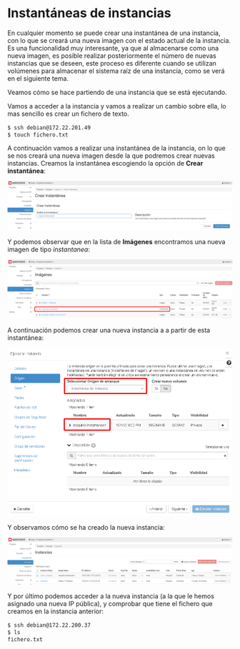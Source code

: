 # Instantáneas de instancias

En cualquier momento se puede crear una instantánea de una instancia, con lo que se creará una nueva imagen con el estado actual de la instancia. Es una funcionalidad muy interesante, ya que al almacenarse como una nueva imagen, es posible realizar posteriormente el número de nuevas instancias que se deseen, este proceso es diferente cuando se utilizan volúmenes para almacenar el sistema raíz de una instancia, como se verá en el siguiente tema.

Veamos cómo se hace partiendo de una instancia que se está ejecutando.

Vamos a acceder a la instancia y vamos a realizar un cambio sobre ella, lo mas sencillo es crear un fichero de texto.

```
$ ssh debian@172.22.201.49
$ touch fichero.txt
```
A continuación vamos a realizar una instantánea de la instancia, on lo que se nos creará una nueva imagen desde la que podremos crear nuevas instancias. Creamos la instantánea escogiendo la opción de **Crear instantánea**:

![snapshot](img/instantanea1.png)

Y podemos observar que en la lista de **Imágenes** encontramos una nueva imagen de tipo *instantanea*:

![snapshot](img/instantanea2.png)

A continuación podemos crear una nueva instancia a a partir de esta instantánea: 

![snapshot](img/instantanea3.png)

Y observamos cómo se ha creado la nueva instancia:

![snapshot](img/instantanea4.png)

Y por último podemos acceder a la nueva instancia (a la que le hemos asignado una nueva IP pública), y comprobar que tiene el fichero que creamos en la instancia anterior: 

```
$ ssh debian@172.22.200.37
$ ls
fichero.txt
```
